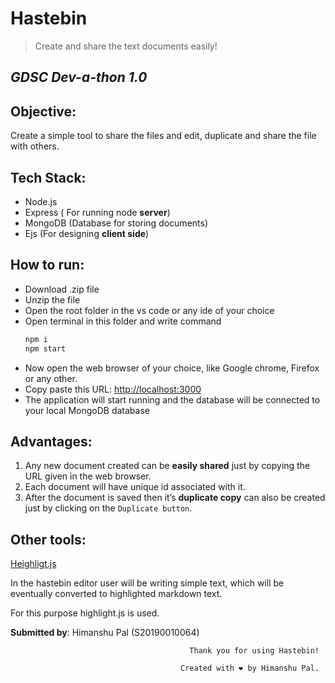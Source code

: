 # Hastebin

> Create and share the text documents easily!

## _GDSC Dev-a-thon 1.0_

## Objective:

Create a simple tool to share the files and edit, duplicate and share the file with others.

## Tech Stack:

- Node.js
- Express ( For running node **server**)
- MongoDB (Database for storing documents)
- Ejs (For designing **client side**)

## How to run:

- Download .zip file
- Unzip the file
- Open the root folder in the vs code or any ide of your choice
- Open terminal in this folder and write command
  ```jsx
  npm i
  npm start
  ```
- Now open the web browser of your choice, like Google chrome, Firefox or any other.
- Copy paste this URL: [http://localhost:3000](http://localhost:3000/627a77bdb01179b69f026f10)
- The application will start running and the database will be connected to your local MongoDB database

## Advantages:

1. Any new document created can be **easily shared** just by copying the URL given in the web browser.
2. Each document will have unique id associated with it.
3. After the document is saved then it’s **duplicate copy** can also be created just by clicking on the `Duplicate button`.

## Other tools:

[Heighligt.js](https://safeweb.norton.com/report/show?url=https://highlightjs.org/&ulang=en)

In the hastebin editor user will be writing simple text, which will be eventually converted to highlighted markdown text.

For this purpose highlight.js is used.

**Submitted by**: Himanshu Pal (S20190010064)

                                            Thank you for using Hastebin!

                                          Created with ❤️ by Himanshu Pal.
